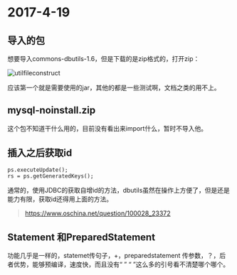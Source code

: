 # 2017-4-19

## 导入的包

想要导入commons-dbutils-1.6，但是下载的是zip格式的，打开zip：

![utilfileconstruct](F:\编程\Pictures\utilfileconstruct.png)

应该第一个就是需要使用的jar，其他的都是一些测试啊，文档之类的用不上。

## mysql-noinstall.zip

这个包不知道干什么用的，目前没有看出来import什么，暂时不导入他。

## 插入之后获取id

```
ps.executeUpdate();	
rs = ps.getGeneratedKeys();
```

通常的，使用JDBC的获取自增id的方法，dbutils虽然在操作上方便了，但是还是能力有限，获取id还得用上面的方法。

> https://www.oschina.net/question/100028_23372

## Statement 和PreparedStatement

功能几乎是一样的，statemet传句子，+，preparedstatement 传参数，？，后者优势，能够预编译，速度快，而且没有“ ” “ ”这么多的引号看不清楚哪个哪个。